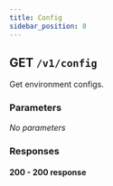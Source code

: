```yaml
---
title: Config
sidebar_position: 8
---
```


## GET `/v1/config`

Get environment configs.

### Parameters

_No parameters_

### Responses

#### 200 - 200 response
